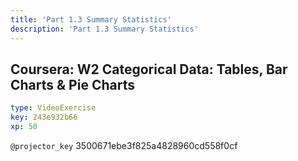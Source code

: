 ```yaml
---
title: 'Part 1.3 Summary Statistics'
description: 'Part 1.3 Summary Statistics'
---
```


## Coursera: W2 Categorical Data: Tables, Bar Charts & Pie Charts

```yaml
type: VideoExercise
key: 243e932b66
xp: 50
```

`@projector_key`
3500671ebe3f825a4828960cd558f0cf
